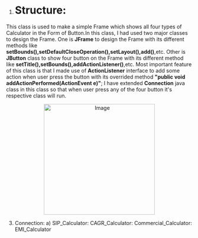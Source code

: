 1. # Structure:
This class is used to make a simple Frame which shows all four types of Calculator in the Form of Button.In this class, I had used two major classes to design the Frame. One is **JFrame** to design the Frame with its different methods like **setBounds(),setDefaultCloseOperation(),setLayout(),add()**,etc. Other is **JButton** class to show four button on the Frame with its different method like **setTitle(),setBounds(),addActionListener()**,etc. Most important feature of this class is that I made use of **ActionListener** interface to add some action when user press the button with its overrided method **"public void addActionPerformed(ActionEvent e)"**; I have extended **Connection** java class in this class so that when user press any of the four button it's respective class will run.
   <p align="center">
     <img src="https://github.com/user-attachments/assets/9c9aebbd-5a16-4788-b710-7754a8d3f8eb" alt="Image" width="300"/>
   </p>
   
3. Connection:
   a) 
   SIP_Calculator:
   CAGR_Calculator:
   Commercial_Calculator:
   EMI_Calculator
 
